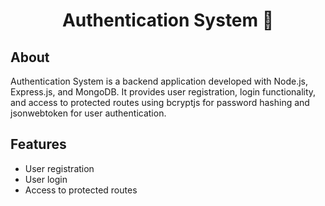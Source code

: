<div align="center">
  <h1>Authentication System 🔐</h1>
</div>

## About
Authentication System is a backend application developed with Node.js, Express.js, and MongoDB. It provides user registration, login functionality, and access to protected routes using bcryptjs for password hashing and jsonwebtoken for user authentication.

## Features
- User registration
- User login
- Access to protected routes 
